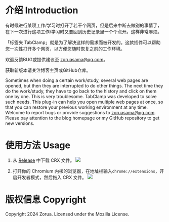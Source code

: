# 介绍 Introduction
有时候进行某项工作/学习时打开了若干个网页，但是后来中断去做别的事情了，在下一次进行这项工作/学习时又要回到历史记录里一个个点开。这样非常麻烦。

「标签夹 TabClamp」就是为了解决这样的需求而被开发的。这款插件可以帮助您一次性打开多个网页，以方便您随时恢复之前的工作环境。

欢迎反馈BUG或提供建议至 zoruasama@qq.com。

获取新版本请关注博客主页或GitHub仓库。

Sometimes when doing a certain work/study, several web pages are opened, but then they are interrupted to do other things. The next time they do the work/study, they have to go back to the history and click on them one by one. This is very troublesome. TabClamp was developed to solve such needs. This plug-in can help you open multiple web pages at once, so that you can restore your previous working environment at any time. Welcome to report bugs or provide suggestions to zoruasama@qq.com. Please pay attention to the blog homepage or my GitHub repository to get new versions.

# 使用方法 Usage
1. 从 [Release](https://github.com/ZoruaSama/TabClamp/releases/tag/stable) 中下载 CRX 文件。
![](doc/step1.png)

2. 打开你的 Chromium 内核的浏览器，在地址栏输入`chrome://extensions`，开启开发者模式，然后拖入 CRX 文件。
![](doc/step2.png)


# 版权信息 Copyright
Copyright 2024 Zorua.
Licensed under the Mozilla License.